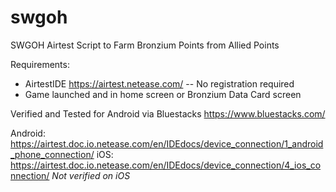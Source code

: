 # swgoh
SWGOH Airtest Script to Farm Bronzium Points from Allied Points

Requirements: 
- AirtestIDE https://airtest.netease.com/
-- No registration required
- Game launched and in home screen or Bronzium Data Card screen

Verified and Tested for Android via Bluestacks
https://www.bluestacks.com/

Android: https://airtest.doc.io.netease.com/en/IDEdocs/device_connection/1_android_phone_connection/
iOS: https://airtest.doc.io.netease.com/en/IDEdocs/device_connection/4_ios_connection/  *Not verified on iOS*

